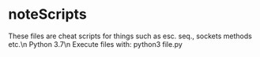 # noteScripts
These files are cheat scripts for things such as esc. seq., sockets methods etc.\n
Python 3.7\n
Execute files with: python3 file.py
